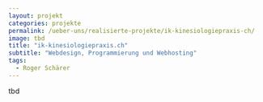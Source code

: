 ```yaml
---
layout: projekt
categories: projekte
permalink: /ueber-uns/realisierte-projekte/ik-kinesiologiepraxis-ch/
image: tbd
title: "ik-kinesiologiepraxis.ch"
subtitle: "Webdesign, Programmierung und Webhosting"
tags:
  - Roger Schärer
---
```


tbd
